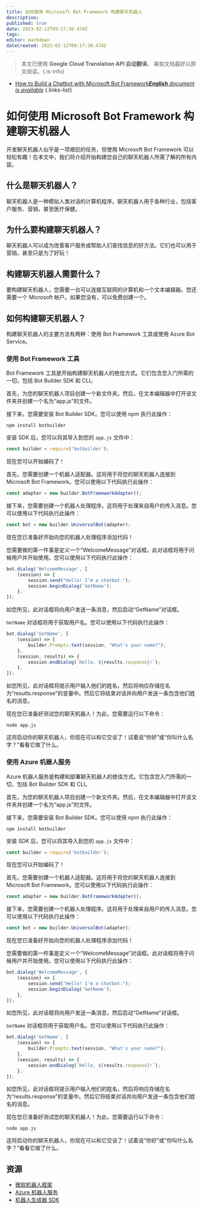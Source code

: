 ```yaml
---
title: 如何使用 Microsoft Bot Framework 构建聊天机器人
description: 
published: true
date: 2023-02-12T09:17:30.474Z
tags: 
editor: markdown
dateCreated: 2023-02-12T09:17:30.474Z
---
```


> 本文已使用 **Google Cloud Translation API 自动翻译**。
某些文档最好以原文阅读。{.is-info}



- [How to Build a Chatbot with Microsoft Bot Framework***English** document is available*](/en/Knowledge-base/Common/how-to-build-a-chatbot-with-microsoft-bot-framework)
{.links-list}


# 如何使用 Microsoft Bot Framework 构建聊天机器人

开发聊天机器人似乎是一项艰巨的任务，但使用 Microsoft Bot Framework 可以轻松有趣！在本文中，我们将介绍开始构建您自己的聊天机器人所需了解的所有内容。

## 什么是聊天机器人？

聊天机器人是一种模拟人类对话的计算机程序。聊天机器人用于各种行业，包括客户服务、营销，甚至医疗保健。

## 为什么要构建聊天机器人？

聊天机器人可以成为改善客户服务或帮助人们查找信息的好方法。它们也可以用于营销，甚至只是为了好玩！

## 构建聊天机器人需要什么？

要构建聊天机器人，您需要一台可以连接互联网的计算机和一个文本编辑器。您还需要一个 Microsoft 帐户。如果您没有，可以免费创建一个。

## 如何构建聊天机器人？

构建聊天机器人的主要方法有两种：使用 Bot Framework 工具或使用 Azure Bot Service。

### 使用 Bot Framework 工具

Bot Framework 工具是开始构建聊天机器人的绝佳方式。它们包含您入门所需的一切，包括 Bot Builder SDK 和 CLI。

首先，为您的聊天机器人项目创建一个新文件夹。然后，在文本编辑器中打开该文件夹并创建一个名为“app.js”的文件。

接下来，您需要安装 Bot Builder SDK。您可以使用 npm 执行此操作：

```
npm install botbuilder
```

安装 SDK 后，您可以将其导入到您的 `app.js` 文件中：

```js
const builder = require('botbuilder');
```

现在您可以开始编码了！

首先，您需要创建一个机器人适配器。这将用于将您的聊天机器人连接到 Microsoft Bot Framework。您可以使用以下代码执行此操作：

```js
const adapter = new builder.BotFrameworkAdapter();
```

接下来，您需要创建一个机器人处理程序。这将用于处理来自用户的传入消息。您可以使用以下代码执行此操作：

```js
const bot = new builder.UniversalBot(adapter);
```

现在您已准备好开始向您的机器人处理程序添加代码！

您需要做的第一件事是定义一个“WelcomeMessage”对话框。此对话框将用于问候用户并开始使用。您可以使用以下代码执行此操作：

```js
bot.dialog('WelcomeMessage', [
    (session) => {
        session.send("Hello! I'm a chatbot.");
        session.beginDialog('GetName');
    },
]);
```

如您所见，此对话框将向用户发送一条消息，然后启动“GetName”对话框。

`GetName` 对话框将用于获取用户名。您可以使用以下代码执行此操作：

```js
bot.dialog('GetName', [
    (session) => {
        builder.Prompts.text(session, "What's your name?");
    },
    (session, results) => {
        session.endDialog(`Hello, ${results.response}!`);
    },
]);
```

如您所见，此对话框将提示用户输入他们的姓名，然后将响应存储在名为“results.response”的变量中。然后它将结束对话并向用户发送一条包含他们姓名的消息。

现在您已准备好测试您的聊天机器人！为此，您需要运行以下命令：

```
node app.js
```

这将启动你的聊天机器人，你现在可以和它交谈了！试着说“你好”或“你叫什么名字？”看看它做了什么。

### 使用 Azure 机器人服务

Azure 机器人服务是构建和部署聊天机器人的绝佳方式。它包含您入门所需的一切，包括 Bot Builder SDK 和 CLI。

首先，为您的聊天机器人项目创建一个新文件夹。然后，在文本编辑器中打开该文件夹并创建一个名为“app.js”的文件。

接下来，您需要安装 Bot Builder SDK。您可以使用 npm 执行此操作：

```
npm install botbuilder
```

安装 SDK 后，您可以将其导入到您的 `app.js` 文件中：

```js
const builder = require('botbuilder');
```

现在您可以开始编码了！

首先，您需要创建一个机器人适配器。这将用于将您的聊天机器人连接到 Microsoft Bot Framework。您可以使用以下代码执行此操作：

```js
const adapter = new builder.BotFrameworkAdapter();
```

接下来，您需要创建一个机器人处理程序。这将用于处理来自用户的传入消息。您可以使用以下代码执行此操作：

```js
const bot = new builder.UniversalBot(adapter);
```

现在您已准备好开始向您的机器人处理程序添加代码！

您需要做的第一件事是定义一个“WelcomeMessage”对话框。此对话框将用于问候用户并开始使用。您可以使用以下代码执行此操作：

```js
bot.dialog('WelcomeMessage', [
    (session) => {
        session.send("Hello! I'm a chatbot.");
        session.beginDialog('GetName');
    },
]);
```

如您所见，此对话框将向用户发送一条消息，然后启动“GetName”对话框。

`GetName` 对话框将用于获取用户名。您可以使用以下代码执行此操作：

```js
bot.dialog('GetName', [
    (session) => {
        builder.Prompts.text(session, "What's your name?");
    },
    (session, results) => {
        session.endDialog(`Hello, ${results.response}!`);
    },
]);
```

如您所见，此对话框将提示用户输入他们的姓名，然后将响应存储在名为“results.response”的变量中。然后它将结束对话并向用户发送一条包含他们姓名的消息。

现在您已准备好测试您的聊天机器人！为此，您需要运行以下命令：

```
node app.js
```

这将启动你的聊天机器人，你现在可以和它交谈了！试着说“你好”或“你叫什么名字？”看看它做了什么。

## 资源

- [微软机器人框架](https://dev.botframework.com/)
- [Azure 机器人服务](https://azure.microsoft.com/en-us/services/bot-service/)
- [机器人生成器 SDK](https://docs.microsoft.com/en-us/javascript/api/botbuilder-core/botbuilder-core-sdk?view=botbuilder-js-stable)